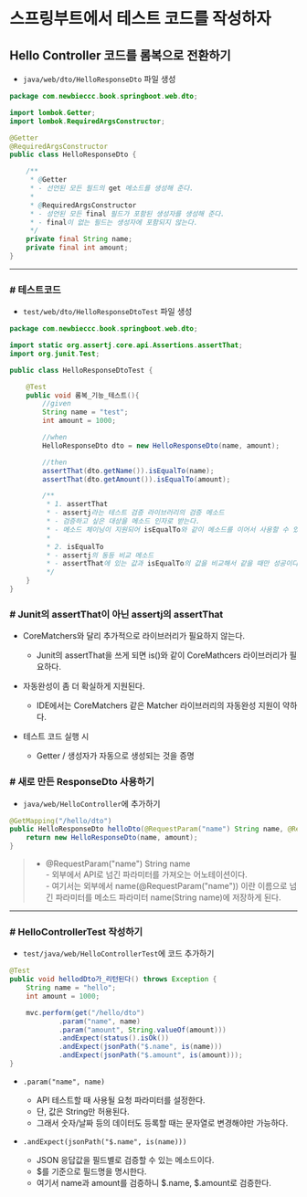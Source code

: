 # 스프링부트에서 테스트 코드를 작성하자

## Hello Controller 코드를 롬복으로 전환하기

- `java/web/dto/HelloResponseDto` 파일 생성

```java
package com.newbieccc.book.springboot.web.dto;

import lombok.Getter;
import lombok.RequiredArgsConstructor;

@Getter
@RequiredArgsConstructor
public class HelloResponseDto {

    /**
     * @Getter
     * - 선언된 모든 필드의 get 메소드를 생성해 준다.
     *
     * @RequiredArgsConstructor
     * - 성언된 모든 final 필드가 포함된 생성자를 생성해 준다.
     * - final이 없는 필드는 생성자에 포함되지 않는다.
     */
    private final String name;
    private final int amount;
}
```

---

### # 테스트코드

- `test/web/dto/HelloResponseDtoTest` 파일 생성

```java
package com.newbieccc.book.springboot.web.dto;

import static org.assertj.core.api.Assertions.assertThat;
import org.junit.Test;

public class HelloResponseDtoTest {

    @Test
    public void 롬복_기능_테스트(){
        //given
        String name = "test";
        int amount = 1000;

        //when
        HelloResponseDto dto = new HelloResponseDto(name, amount);

        //then
        assertThat(dto.getName()).isEqualTo(name);
        assertThat(dto.getAmount()).isEqualTo(amount);

        /**
         * 1. assertThat
         * - assertj라는 테스트 검증 라이브러리의 검증 메소드
         * - 검증하고 싶은 대상을 메소드 인자로 받는다.
         * - 메소드 체이닝이 지원되어 isEqualTo와 같이 메소드를 이어서 사용할 수 있다.
         *
         * 2. isEqualTo
         * - assertj의 동등 비교 메소드
         * - assertThat에 있는 값과 isEqualTo의 값을 비교해서 같을 때만 성공이다.
         */
    }
}
```

### # Junit의 assertThat이 아닌 assertj의 assertThat

- CoreMatchers와 달리 추가적으로 라이브러리가 필요하지 않는다.
  - Junit의 assertThat을 쓰게 되면 is()와 같이 CoreMathcers 라이브러리가 필요하다.
- 자동완성이 좀 더 확실하게 지원된다.
  - IDE에서는 CoreMatchers 같은 Matcher 라이브러리의 자동완성 지원이 약하다.

- 테스트 코드 실행 시
  - Getter / 생성자가 자동으로 생성되는 것을 증명

### # 새로 만든 ResponseDto 사용하기

- `java/web/HelloController`에 추가하기

```java
@GetMapping("/hello/dto")
public HelloResponseDto helloDto(@RequestParam("name") String name, @RequestParam("amount") int amount) {
    return new HelloResponseDto(name, amount);
}
```

>- @RequestParam("name") String name
</br> - 외부에서 API로 넘긴 파라미터를 가져오는 어노테이션이다.
</br> - 여기서는 외부에서 name(@RequestParam("name")) 이란 이름으로 넘긴 파라미터를 메소드 파라미터 name(String name)에 저장하게 된다.

---

### # HelloControllerTest 작성하기

- `test/java/web/HelloControllerTest`에 코드 추가하기

```java
@Test
public void hellodDto가_리턴된다() throws Exception {
    String name = "hello";
    int amount = 1000;

    mvc.perform(get("/hello/dto")
            .param("name", name)
            .param("amount", String.valueOf(amount)))
            .andExpect(status().isOk())
            .andExpect(jsonPath("$.name", is(name)))
            .andExpect(jsonPath("$.amount", is(amount)));
}
```

- `.param("name", name)`
  - API 테스트할 때 사용될 요청 파라미터를 설정한다.
  - 단, 값은 String만 허용된다.
  - 그래서 숫자/날짜 등의 데이터도 등록할 때는 문자열로 변경해야만 가능하다.

- `.andExpect(jsonPath("$.name", is(name)))`
  - JSON 응답값을 필드별로 검증할 수 있는 메소드이다.
  - $를 기준으로 필드명을 명시한다.
  - 여기서 name과 amount를 검증하니 $.name, $.amount로 검증한다.
